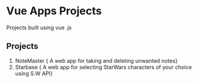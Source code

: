 # Vue Apps Projects

Projects built using vue .js

## Projects

1. NoteMaster { A web app for taking and deleting unwanted notes}
2. Starbase { A web app for selecting StarWars characters of your choice using S.W API}